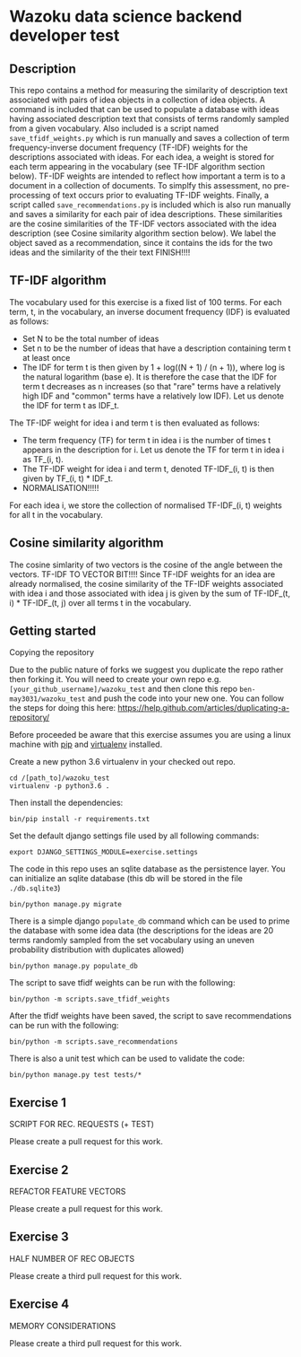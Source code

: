 # Wazoku data science backend developer test

## Description
This repo contains a method for measuring the similarity of description text associated with pairs of idea objects in a collection of idea objects. A command is included that can be used to populate a database with ideas having associated description text that consists of terms randomly sampled from a given vocabulary. Also included is a script named `save_tfidf_weights.py` which is run manually and saves a collection of term frequency-inverse document frequency (TF-IDF) weights for the descriptions associated with ideas. For each idea, a weight is stored for each term appearing in the vocabulary (see TF-IDF algorithm section below). TF-IDF weights are intended to reflect how important a term is to a document in a collection of documents. To simplfy this assessment, no pre-processing of text occurs prior to evaluating TF-IDF weights. Finally, a script called `save_recommendations.py` is included which is also run manually and saves a similarity for each pair of idea descriptions. These similarities are the cosine similarities of the TF-IDF vectors associated with the idea description (see Cosine similarity algorithm section below). We label the object saved as a recommendation, since it contains the ids for the two ideas and the similarity of the their text FINISH!!!!

## TF-IDF algorithm

The vocabulary used for this exercise is a fixed list of 100 terms. For each term, t, in the vocabulary, an inverse document frequency (IDF) is evaluated as follows:

- Set N to be the total number of ideas
- Set n to be the number of ideas that have a description containing term t at least once
- The IDF for term t is then given by 1 + log((N + 1) / (n + 1)), where log is the natural logarithm (base e). It is therefore the case that the IDF for term t decreases as n increases (so that "rare" terms have a relatively high IDF and "common" terms have a relatively low IDF). Let us denote the IDF for term t as IDF_t.

The TF-IDF weight for idea i and term t is then evaluated as follows:

- The term frequency (TF) for term t in idea i is the number of times t appears in the description for i. Let us denote the TF for term t in idea i as TF_(i, t).
- The TF-IDF weight for idea i and term t, denoted TF-IDF_(i, t) is then given by TF_(i, t) * IDF_t.
- NORMALISATION!!!!!

For each idea i, we store the collection of normalised TF-IDF_(i, t) weights for all t in the vocabulary.

## Cosine similarity algorithm

The cosine simlarity of two vectors is the cosine of the angle between the vectors. TF-IDF TO VECTOR BIT!!!! Since TF-IDF weights for an idea are already normalised, the cosine similarity of the TF-IDF weights associated with idea i and those associated with idea j is given by the sum of TF-IDF_(t, i) * TF-IDF_(t, j) over all terms t in the vocabulary. 

## Getting started

Copying the repository

Due to the public nature of forks we suggest you duplicate the repo rather then forking it. 
You will need to create your own repo e.g. `[your_github_username]/wazoku_test` and then clone 
this repo `ben-may3031/wazoku_test` and push the code into your new one. You can follow the steps for doing this here: https://help.github.com/articles/duplicating-a-repository/

Before proceeded be aware that this exercise assumes you are using a linux machine with [pip](https://pip.pypa.io/en/stable) and [virtualenv](https://virtualenv.pypa.io/en/stable/) installed. 

Create a new python 3.6 virtualenv in your checked out repo.

    cd /[path_to]/wazoku_test
    virtualenv -p python3.6 .


Then install the dependencies:

    bin/pip install -r requirements.txt


Set the default django settings file used by all following commands:

    export DJANGO_SETTINGS_MODULE=exercise.settings


The code in this repo uses an sqlite database as the persistence layer. You can initialize an sqlite database (this db will be stored in the file `./db.sqlite3`)

    bin/python manage.py migrate

There is a simple django `populate_db` command which can be used to prime the database with some idea data (the descriptions for the ideas are 20 terms randomly sampled from the set vocabulary using an uneven probability distribution with duplicates allowed)

    bin/python manage.py populate_db

The script to save tfidf weights can be run with the following:

    bin/python -m scripts.save_tfidf_weights
    
After the tfidf weights have been saved, the script to save recommendations can be run with the following:

    bin/python -m scripts.save_recommendations

There is also a unit test which can be used to validate the code:

    bin/python manage.py test tests/*


## Exercise 1

SCRIPT FOR REC. REQUESTS (+ TEST)

Please create a pull request for this work.

## Exercise 2

REFACTOR FEATURE VECTORS

Please create a pull request for this work.

## Exercise 3

HALF NUMBER OF REC OBJECTS

Please create a third pull request for this work.

## Exercise 4

MEMORY CONSIDERATIONS

Please create a third pull request for this work.
